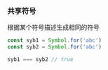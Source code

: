 ### 共享符号



根据某个符号描述生成相同的符号

```js
const syb1 = Symbol.for('abc')
const syb2 = Symbol.for('abc')

syb1 === syb2 // true
```


